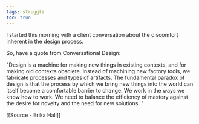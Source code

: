 ```yaml
---
tags: struggle 
toc: true
---
```


I started this morning with a client conversation about the discomfort inherent in the design process.  
  
So, have a quote from Conversational Design:  
  
"Design is a machine for making new things in existing contexts, and for making old contexts obsolete. Instead of machining new factory tools, we fabricate processes and types of artifacts. The fundamental paradox of design is that the process by which we bring new things into the world can itself become a comfortable barrier to change. We work in the ways we know how to work. We need to balance the efficiency of mastery against the desire for novelty and the need for new solutions. "

[[Source - Erika Hall]]